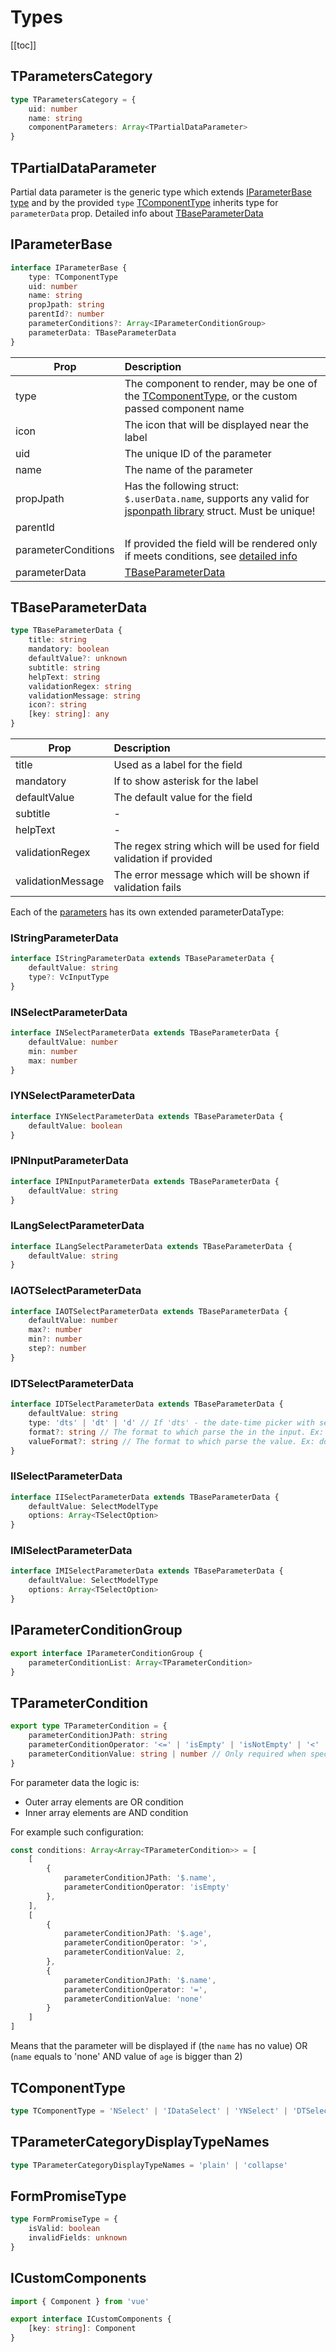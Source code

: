 # Types
[[toc]]

## TParametersCategory
```typescript
type TParametersCategory = {
    uid: number
    name: string
    componentParameters: Array<TPartialDataParameter>
}
```

## TPartialDataParameter
Partial data parameter is the generic type which extends [IParameterBase type](#iparameterbase) 
and by the provided `type` [TComponentType](#tcomponenttype) inherits type for `parameterData` prop.
Detailed info about [TBaseParameterData](#tbaseparameterdata)

## IParameterBase
```typescript
interface IParameterBase {
    type: TComponentType
    uid: number
    name: string
    propJpath: string
    parentId?: number
    parameterConditions?: Array<IParameterConditionGroup>
    parameterData: TBaseParameterData
}
```
| Prop                  | Description                                                                                                                                             |
|-----------------------|:--------------------------------------------------------------------------------------------------------------------------------------------------------|
| type                  | The component to render, may be one of the [TComponentType](#tcomponenttype), or the custom passed component name                                       |
| icon                  | The icon that will be displayed near the label                                                                                                          |
| uid                   | The unique ID of the parameter                                                                                                                          |
| name                  | The name of the parameter                                                                                                                               |
| propJpath             | Has the following struct: `$.userData.name`, supports any valid for [jsponpath library](https://www.npmjs.com/package/jsonpath) struct. Must be unique! |
| parentId              |                                                                                                                                                         |
| parameterConditions   | If provided the field will be rendered only if meets conditions, see [detailed info](#iparameterconditiongroup)                                         |
| parameterData         | [TBaseParameterData](#tbaseparameterdata)                                                                                                               |
## TBaseParameterData
```typescript
type TBaseParameterData {
    title: string
    mandatory: boolean
    defaultValue?: unknown
    subtitle: string
    helpText: string
    validationRegex: string
    validationMessage: string
    icon?: string
    [key: string]: any
}
```
| Prop                | Description                                                                                                                            |
|---------------------|:---------------------------------------------------------------------------------------------------------------------------------------|
| title               | Used as a label for the field                                                                                                          |
| mandatory           | If to show asterisk for the label                                                                                                      |
| defaultValue        | The default value for the field                                                                                                        |
| subtitle            | -                                                                                                                                      |
| helpText            | -                                                                                                                                      |
| validationRegex     | The regex string which will be used for field validation if provided                                                                   |
| validationMessage   | The error message which will be shown if validation fails                                                                              |
Each of the [parameters](#tcomponenttype) has its own extended parameterDataType:
### IStringParameterData
```typescript
interface IStringParameterData extends TBaseParameterData {
    defaultValue: string
    type?: VcInputType
}
```
### INSelectParameterData
```typescript
interface INSelectParameterData extends TBaseParameterData {
    defaultValue: number
    min: number
    max: number
}
```
### IYNSelectParameterData
```typescript
interface IYNSelectParameterData extends TBaseParameterData {
    defaultValue: boolean
}
```
### IPNInputParameterData
```typescript
interface IPNInputParameterData extends TBaseParameterData {
    defaultValue: string
}
```
### ILangSelectParameterData
```typescript
interface ILangSelectParameterData extends TBaseParameterData {
    defaultValue: string
}
```
### IAOTSelectParameterData
```typescript
interface IAOTSelectParameterData extends TBaseParameterData {
    defaultValue: number
    max?: number
    min?: number
    step?: number
}
```
### IDTSelectParameterData
```typescript
interface IDTSelectParameterData extends TBaseParameterData {
    defaultValue: string
    type: 'dts' | 'dt' | 'd' // If 'dts' - the date-time picker with seconds will be shown, if 'dt' - the date-time picker will be shown, if 'd' - date picker
    format?: string // The format to which parse the in the input. Ex: dd-MM-yyyy HH:mm:ss. Accepts any valid date-fns library formats
    valueFormat?: string // The format to which parse the value. Ex: dd-MM-yyyy HH:mm:ss. Accepts any valid date-fns library formats
}
```
### IISelectParameterData
```typescript
interface IISelectParameterData extends TBaseParameterData {
    defaultValue: SelectModelType
    options: Array<TSelectOption>
}
```
### IMISelectParameterData
```typescript
interface IMISelectParameterData extends TBaseParameterData {
    defaultValue: SelectModelType
    options: Array<TSelectOption>
}
```
## IParameterConditionGroup
```typescript
export interface IParameterConditionGroup {
    parameterConditionList: Array<TParameterCondition>
}
```
## TParameterCondition
```typescript
export type TParameterCondition = {
    parameterConditionJPath: string
    parameterConditionOperator: '<=' | 'isEmpty' | 'isNotEmpty' | '<' | '=' | '>' | '>='
    parameterConditionValue: string | number // Only required when specified parameterConditionOperator which has value for comparison
}
```
For parameter data the logic is:
- Outer array elements are OR condition
- Inner array elements are AND condition

For example such configuration:
```typescript
const conditions: Array<Array<TParameterCondition>> = [
    [
        {
            parameterConditionJPath: '$.name',
            parameterConditionOperator: 'isEmpty'
        },
    ],
    [
        {
            parameterConditionJPath: '$.age',
            parameterConditionOperator: '>',
            parameterConditionValue: 2,
        },
        {
            parameterConditionJPath: '$.name',
            parameterConditionOperator: '=',
            parameterConditionValue: 'none'
        }
    ]
]
```
Means that the parameter will be displayed if (the `name` has no value) OR (`name` equals to 'none' AND value of `age` is bigger than 2) 

## TComponentType
```typescript
type TComponentType = 'NSelect' | 'IDataSelect' | 'YNSelect' | 'DTSelect' | 'PNInput' | 'LangSelect' | 'String' | 'AotSelect' | 'MISelect' | 'ISelect'
```

## TParameterCategoryDisplayTypeNames
```typescript
type TParameterCategoryDisplayTypeNames = 'plain' | 'collapse'
```

## FormPromiseType
```typescript
type FormPromiseType = {
    isValid: boolean
    invalidFields: unknown
}
```

## ICustomComponents
```typescript
import { Component } from 'vue'

export interface ICustomComponents {
    [key: string]: Component
}
```
